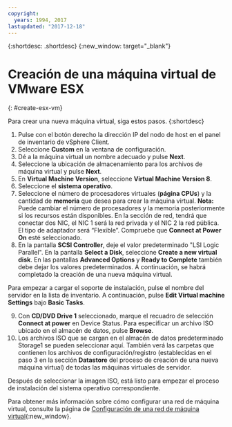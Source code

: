 ```yaml
---
copyright:
  years: 1994, 2017
lastupdated: "2017-12-18"
---
```


{:shortdesc: .shortdesc}
{:new_window: target="_blank"}


# Creación de una máquina virtual de VMware ESX
{: #create-esx-vm}

Para crear una nueva máquina virtual, siga estos pasos.
{:shortdesc}

1. Pulse con el botón derecho la dirección IP del nodo de host en el panel de inventario de vSphere Client.
2. Seleccione **Custom** en la ventana de configuración.
3. Dé a la máquina virtual un nombre adecuado y pulse **Next**.
4. Seleccione la ubicación de almacenamiento para los archivos de máquina virtual y pulse **Next**.
5. En **Virtual Machine Version**, seleccione **Virtual Machine Version 8**. <!-- since we are using vSphere instead of the Web Client to create it (in which case we would use version 11 instead).-->
6. Seleccione el **sistema operativo**.
7. Seleccione el número de procesadores virtuales (**página CPUs**) y la cantidad de **memoria** que desea para crear la máquina virtual. **Nota:** Puede cambiar el número de procesadores y la memoria posteriormente si los recursos están disponibles.
En la sección de red, tendrá que conectar dos NIC, el NIC 1 será la red privada y el NIC 2 la red pública. El tipo de adaptador será “Flexible”. Compruebe que **Connect at Power On** esté seleccionado.
8. En la pantalla **SCSI Controller**, deje el valor predeterminado "LSI Logic Parallel". En la pantalla **Select a Disk**, seleccione **Create a new virtual disk**. En las pantallas **Advanced Options** y **Ready to Complete** también debe dejar los valores predeterminados. A continuación, se habrá completado la creación de una nueva máquina virtual. 

Para empezar a cargar el soporte de instalación, pulse el nombre del servidor en la lista de inventario. A continuación, pulse **Edit Virtual machine Settings** bajo **Basic Tasks**.

9. Con **CD/DVD Drive 1** seleccionado, marque el recuadro de selección **Connect at power** en Device Status. Para especificar un archivo ISO ubicado en el almacén de datos, pulse **Browse**.
10. Los archivos ISO que se cargan en el almacén de datos predeterminado Storage1 se pueden seleccionar aquí. También verá las carpetas que contienen los archivos de configuración/registro (establecidas en el paso 3 en la sección **Datastore** del proceso de creación de una nueva máquina virtual) de todas las máquinas virtuales de servidor.

Después de seleccionar la imagen ISO, está listo para empezar el proceso de instalación del sistema operativo correspondiente.

Para obtener más información sobre cómo configurar una red de máquina virtual, consulte la página de [Configuración de una red de máquina virtual](/docs/infrastructure/virtualization/virtual-machine-network-setup.html){:new_window}.

